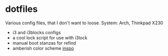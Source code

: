 # dotfiles
Various config files, that I don't want to loose. 
System: Arch, Thinkpad X230

* i3 and i3blocks configs
* a cool lock script for use with i3lock
* manual boot stanzas for refind
* amberish color scheme [inspo](http://dotshare.it/dots/939/)
